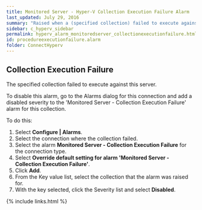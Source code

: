 ```yaml
---
title: ﻿Monitored Server - Hyper-V Collection Execution Failure Alarm
last_updated: July 29, 2016
summary: "Raised when a (specified collection) failed to execute against the server."
sidebar: c_hyperv_sidebar
permalink: hyperv_alarm_monitoredserver_collectionexecutionfailure.html
id: procedureexecutionfailure.alarm
folder: ConnectHyperv
---
```




<h2>Collection Execution Failure</h2>
<p>The specified collection failed to execute against this server. </p>
<p>To disable this alarm, go to the Alarms dialog for this connection and add a disabled severity to the 'Monitored Server - Collection Execution Failure' alarm for this collection.</p>
<p>To do this:</p>
<ol>
    <li>Select <b>Configure | Alarms</b>.</li>
    <li>Select the connection where the collection failed.</li>
    <li>Select the alarm <strong>Monitored Server - Collection Execution Failure</strong> for the connection type.</li>
    <li>Select <strong>Override default setting for alarm 'Monitored Server - Collection Execution Failure'</strong>.</li>
    <li>Click <strong>Add</strong>.</li>
    <li>From the Key value list, select the collection that the alarm was raised for.</li>
    <li>With the key selected, click the Severity list and select <strong>Disabled</strong>.</li>
</ol>

{% include links.html %}
